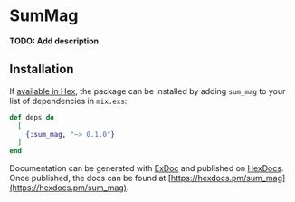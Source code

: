 # SumMag

**TODO: Add description**

## Installation

If [available in Hex](https://hex.pm/docs/publish), the package can be installed
by adding `sum_mag` to your list of dependencies in `mix.exs`:

```elixir
def deps do
  [
    {:sum_mag, "~> 0.1.0"}
  ]
end
```

Documentation can be generated with [ExDoc](https://github.com/elixir-lang/ex_doc)
and published on [HexDocs](https://hexdocs.pm). Once published, the docs can
be found at [https://hexdocs.pm/sum_mag](https://hexdocs.pm/sum_mag).

